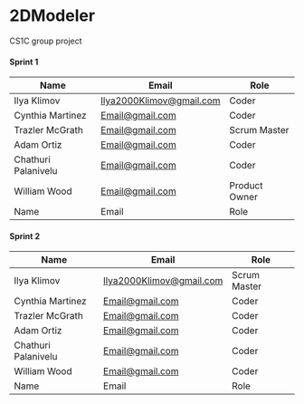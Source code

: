 # 2DModeler
CS1C group project


#### Sprint 1
|Name|Email|Role|
|----|-----|-------|
|Ilya Klimov|Ilya2000Klimov@gmail.com|Coder|
|Cynthia Martinez|Email@gmail.com|Coder|
|Trazler McGrath|Email@gmail.com|Scrum Master|
|Adam Ortiz|Email@gmail.com|Coder|
|Chathuri Palanivelu|Email@gmail.com|Coder|
|William Wood|Email@gmail.com|Product Owner|
|Name|Email|Role|

#### Sprint 2
|Name|Email|Role|
|----|-----|-------|
|Ilya Klimov|Ilya2000Klimov@gmail.com|Scrum Master|
|Cynthia Martinez|Email@gmail.com|Coder|
|Trazler McGrath|Email@gmail.com|Coder|
|Adam Ortiz|Email@gmail.com|Coder|
|Chathuri Palanivelu|Email@gmail.com|Coder|
|William Wood|Email@gmail.com|Coder|
|Name|Email|Role|
